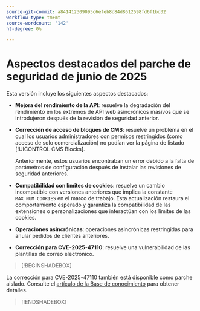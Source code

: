 ```yaml
---
source-git-commit: a841412309095c6efeb8d84d8612598fd6f1bd32
workflow-type: tm+mt
source-wordcount: '142'
ht-degree: 0%

---
```

# Aspectos destacados del parche de seguridad de junio de 2025

Esta versión incluye los siguientes aspectos destacados:

- **Mejora del rendimiento de la API**: resuelve la degradación del rendimiento en los extremos de API web asincrónicos masivos que se introdujeron después de la revisión de seguridad anterior.<!-- AC-14078 -->

- **Corrección de acceso de bloques de CMS**: resuelve un problema en el cual los usuarios administradores con permisos restringidos (como acceso de solo comercialización) no podían ver la página de listado [!UICONTROL CMS Blocks].

  Anteriormente, estos usuarios encontraban un error debido a la falta de parámetros de configuración después de instalar las revisiones de seguridad anteriores.<!-- AC-14087 -->

- **Compatibilidad con límites de cookies**: resuelve un cambio incompatible con versiones anteriores que implica la constante `MAX_NUM_COOKIES` en el marco de trabajo. Esta actualización restaura el comportamiento esperado y garantiza la compatibilidad de las extensiones o personalizaciones que interactúan con los límites de las cookies.<!-- AC-14475 -->

- **Operaciones asincrónicas**: operaciones asincrónicas restringidas para anular pedidos de clientes anteriores.<!-- AC-13917 -->

- **Corrección para CVE-2025-47110**: resuelve una vulnerabilidad de las plantillas de correo electrónico.<!-- AC-14695 -->

>[!BEGINSHADEBOX]

La corrección para CVE-2025-47110 también está disponible como parche aislado. Consulte el [artículo de la Base de conocimiento](https://experienceleague.adobe.com/es/docs/commerce-knowledge-base/kb/troubleshooting/known-issues-patches-attached/security-update-available-for-adobe-commerce-apsb25-50) para obtener detalles.

>[!ENDSHADEBOX]